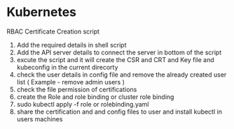 # Kubernetes
RBAC Certificate Creation script

1. Add the required details in shell script
2. Add the API server details to connect the server in bottom of the script 
3. excute the script and it will create the CSR and CRT and Key file and kubeconfig in the current direcorty
4. check the user details in config file and remove the already created user list ( Example - remove admin users )
5. check the file permission of certifications
6. create the Role and role binding or cluster role binding
7. sudo kubectl apply -f role or rolebinding.yaml 
8. share the certification and and config files to user and install kubectl in users machines 
   

